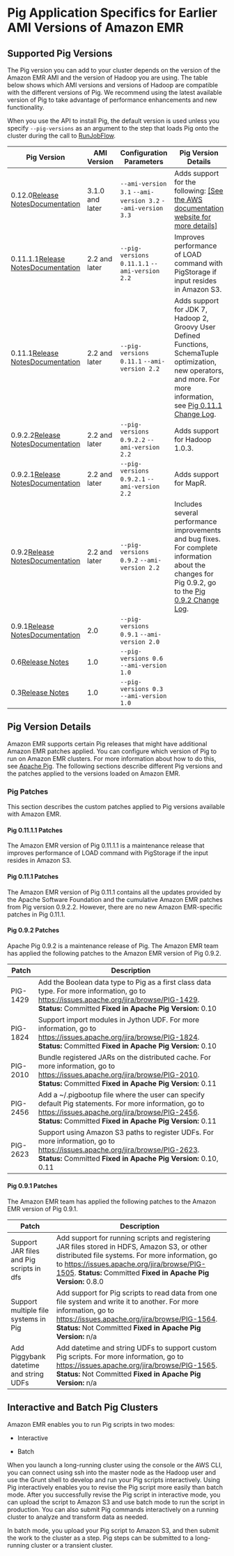# Pig Application Specifics for Earlier AMI Versions of Amazon EMR<a name="emr-3x-pig"></a>

## Supported Pig Versions<a name="emr-3x-Pig_SupportedVersions"></a>

The Pig version you can add to your cluster depends on the version of the Amazon EMR AMI and the version of Hadoop you are using\. The table below shows which AMI versions and versions of Hadoop are compatible with the different versions of Pig\. We recommend using the latest available version of Pig to take advantage of performance enhancements and new functionality\. 

When you use the API to install Pig, the default version is used unless you specify `--pig-versions` as an argument to the step that loads Pig onto the cluster during the call to [RunJobFlow](http://docs.aws.amazon.com/ElasticMapReduce/latest/API/API_RunJobFlow.html)\. 


| Pig Version | AMI Version | Configuration Parameters | Pig Version Details | 
| --- | --- | --- | --- | 
| <a name="pig12"></a>0\.12\.0[Release Notes](http://pig.apache.org/releases.html#14+October%2C+2013%3A+release+0.12.0+available)[Documentation](http://pig.apache.org/docs/r0.12.0/) | 3\.1\.0 and later |  `--ami-version 3.1` `--ami-version 3.2` `--ami-version 3.3`  |  Adds support for the following: [\[See the AWS documentation website for more details\]](http://docs.aws.amazon.com/emr/latest/ReleaseGuide/emr-3x-pig.html)  | 
| <a name="pig1111"></a>0\.11\.1\.1[Release Notes](http://pig.apache.org/releases.html#1+April%2C+2013%3A+release+0.11.1+available)[Documentation](http://pig.apache.org/docs/r0.11.1/) | 2\.2 and later |  `--pig-versions 0.11.1.1` `--ami-version 2.2`  |  Improves performance of LOAD command with PigStorage if input resides in Amazon S3\.  | 
| <a name="pig0111"></a>0\.11\.1[Release Notes](http://pig.apache.org/releases.html#1+April%2C+2013%3A+release+0.11.1+available)[Documentation](http://pig.apache.org/docs/r0.11.1/) | 2\.2 and later |  `--pig-versions 0.11.1` `--ami-version 2.2`  |  Adds support for JDK 7, Hadoop 2, Groovy User Defined Functions, SchemaTuple optimization, new operators, and more\. For more information, see [Pig 0\.11\.1 Change Log](http://svn.apache.org/repos/asf/pig/tags/release-0.11.1/CHANGES.txt)\.  | 
| <a name="pig0922"></a>0\.9\.2\.2[Release Notes](http://pig.apache.org/releases.html#22+January%2C+2012%3A+release+0.9.2+available)[Documentation](http://pig.apache.org/docs/r0.9.2/index.html) | 2\.2 and later |  `--pig-versions 0.9.2.2` `--ami-version 2.2`  |  Adds support for Hadoop 1\.0\.3\.  | 
| <a name="pig0921"></a>0\.9\.2\.1[Release Notes](http://pig.apache.org/releases.html#22+January%2C+2012%3A+release+0.9.2+available)[Documentation](http://pig.apache.org/docs/r0.9.2/index.html) | 2\.2 and later |  `--pig-versions 0.9.2.1` `--ami-version 2.2`  |  Adds support for MapR\.  | 
| <a name="pig092"></a>0\.9\.2[Release Notes](http://pig.apache.org/releases.html#22+January%2C+2012%3A+release+0.9.2+available)[Documentation](http://pig.apache.org/docs/r0.9.2/index.html) | 2\.2 and later |  `--pig-versions 0.9.2` `--ami-version 2.2`  |  Includes several performance improvements and bug fixes\. For complete information about the changes for Pig 0\.9\.2, go to the [Pig 0\.9\.2 Change Log](http://svn.apache.org/repos/asf/pig/tags/release-0.9.2/CHANGES.txt)\.  | 
| <a name="pig091"></a>0\.9\.1[Release Notes](http://pig.apache.org/releases.html#5+October%2C+2011%3A+release+0.9.1+available)[Documentation](http://pig.apache.org/docs/r0.9.1/) | 2\.0 |  `--pig-versions 0.9.1` `--ami-version 2.0`  | 
| <a name="pig06"></a>0\.6[Release Notes](http://pig.apache.org/releases.html#1+March%2C+2010%3A+release+0.6.0+available) | 1\.0 |  `--pig-versions 0.6` `--ami-version 1.0`  | 
| <a name="pig03"></a>0\.3[Release Notes](http://pig.apache.org/releases.html#25+June%2C+2009%3A+release+0.3.0+available) | 1\.0 |  `--pig-versions 0.3` `--ami-version 1.0`  | 

## Pig Version Details<a name="emr-pig-version-details"></a>

Amazon EMR supports certain Pig releases that might have additional Amazon EMR patches applied\. You can configure which version of Pig to run on Amazon EMR clusters\. For more information about how to do this, see [Apache Pig](emr-pig.md)\. The following sections describe different Pig versions and the patches applied to the versions loaded on Amazon EMR\. 

### Pig Patches<a name="EnvironmentConfig_AMIPigPatches"></a>

This section describes the custom patches applied to Pig versions available with Amazon EMR\.

#### Pig 0\.11\.1\.1 Patches<a name="EnvironmentConfig_AMIPigPatches-0.11.1.1"></a>

The Amazon EMR version of Pig 0\.11\.1\.1 is a maintenance release that improves performance of LOAD command with PigStorage if the input resides in Amazon S3\.

#### Pig 0\.11\.1 Patches<a name="EnvironmentConfig_AMIPigPatches-0.11.1"></a>

The Amazon EMR version of Pig 0\.11\.1 contains all the updates provided by the Apache Software Foundation and the cumulative Amazon EMR patches from Pig version 0\.9\.2\.2\. However, there are no new Amazon EMR\-specific patches in Pig 0\.11\.1\.

#### Pig 0\.9\.2 Patches<a name="EnvironmentConfig_AMIPigPatches-0.9.2"></a>

Apache Pig 0\.9\.2 is a maintenance release of Pig\. The Amazon EMR team has applied the following patches to the Amazon EMR version of Pig 0\.9\.2\. 


| Patch | Description | 
| --- | --- | 
|  PIG\-1429  |   Add the Boolean data type to Pig as a first class data type\. For more information, go to [https://issues\.apache\.org/jira/browse/PIG\-1429](https://issues.apache.org/jira/browse/PIG-1429)\.   **Status:** Committed   **Fixed in Apache Pig Version:** 0\.10   | 
|  PIG\-1824  |   Support import modules in Jython UDF\. For more information, go to [https://issues\.apache\.org/jira/browse/PIG\-1824](https://issues.apache.org/jira/browse/PIG-1824)\.   **Status:** Committed   **Fixed in Apache Pig Version:** 0\.10   | 
|  PIG\-2010  |   Bundle registered JARs on the distributed cache\. For more information, go to [https://issues\.apache\.org/jira/browse/PIG\-2010](https://issues.apache.org/jira/browse/PIG-2010)\.   **Status:** Committed   **Fixed in Apache Pig Version:** 0\.11   | 
|  PIG\-2456  |   Add a \~/\.pigbootup file where the user can specify default Pig statements\. For more information, go to [https://issues\.apache\.org/jira/browse/PIG\-2456](https://issues.apache.org/jira/browse/PIG-2456)\.   **Status:** Committed   **Fixed in Apache Pig Version:** 0\.11   | 
|  PIG\-2623  |   Support using Amazon S3 paths to register UDFs\. For more information, go to [https://issues\.apache\.org/jira/browse/PIG\-2623](https://issues.apache.org/jira/browse/PIG-2623)\.   **Status:** Committed   **Fixed in Apache Pig Version:** 0\.10, 0\.11   | 

#### Pig 0\.9\.1 Patches<a name="EnvironmentConfig_AMIPigPatches-0.9.1"></a>

The Amazon EMR team has applied the following patches to the Amazon EMR version of Pig 0\.9\.1\. 


| Patch | Description | 
| --- | --- | 
|  Support JAR files and Pig scripts in dfs  |   Add support for running scripts and registering JAR files stored in HDFS, Amazon S3, or other distributed file systems\. For more information, go to [https://issues\.apache\.org/jira/browse/PIG\-1505](https://issues.apache.org/jira/browse/PIG-1505)\.   **Status:** Committed   **Fixed in Apache Pig Version:** 0\.8\.0   | 
|  Support multiple file systems in Pig  |   Add support for Pig scripts to read data from one file system and write it to another\. For more information, go to [https://issues\.apache\.org/jira/browse/PIG\-1564](https://issues.apache.org/jira/browse/PIG-1564)\.   **Status:** Not Committed   **Fixed in Apache Pig Version:** n/a   | 
|  Add Piggybank datetime and string UDFs  |   Add datetime and string UDFs to support custom Pig scripts\. For more information, go to [https://issues\.apache\.org/jira/browse/PIG\-1565](https://issues.apache.org/jira/browse/PIG-1565)\.   **Status:** Not Committed   **Fixed in Apache Pig Version:** n/a   | 

## Interactive and Batch Pig Clusters<a name="emr-3x-pig-interactive-batch"></a>

Amazon EMR enables you to run Pig scripts in two modes:

+ Interactive

+ Batch

When you launch a long\-running cluster using the console or the AWS CLI, you can connect using ssh into the master node as the Hadoop user and use the Grunt shell to develop and run your Pig scripts interactively\. Using Pig interactively enables you to revise the Pig script more easily than batch mode\. After you successfully revise the Pig script in interactive mode, you can upload the script to Amazon S3 and use batch mode to run the script in production\. You can also submit Pig commands interactively on a running cluster to analyze and transform data as needed\.

In batch mode, you upload your Pig script to Amazon S3, and then submit the work to the cluster as a step\. Pig steps can be submitted to a long\-running cluster or a transient cluster\.